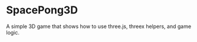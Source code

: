 SpacePong3D
===========

A simple 3D game that shows how to use three.js, threex helpers, and game logic.
